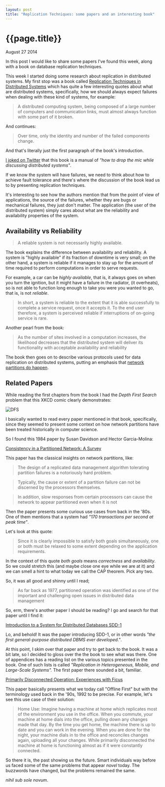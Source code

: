 ```yaml
---
layout: post
title: "Replication Techniques: some papers and an interesting book"
---
```


# {{page.title}} #

<span class="meta">August 27 2014</span>

In this post I would like to share some papers I've found this week,
along with a book on database replication techniques.

This week I started doing some research about replication in
distributed systems. My first stop was a book called
[Replication Techniques in Distributed Systems](http://www.amazon.com/Replication-Techniques-Distributed-Advances-Database/dp/0792398009/)
which has quite a few interesting quotes about what are distributed
systems, specifically, how we should always expect failures when
dealing with these kind of systems, for example:

>A distributed computing system, being composed of a large number of
>computers and communication links, must almost always function with
>some part of it broken.

And continues:

>Over time, only the identity and number of the failed components
>change.

And that's literally just the first paragraph of the book's
introduction.

[I joked on Twitter](https://twitter.com/old_sound/status/502916201224622080)
that this book is a manual of _"how to drop the mic while discussing
distributed systems"_.

If we know the system will have failures, we need to think about how
to achieve fault tolerance and there's where the discussion of the
book lead us to by presenting replication techniques.

It's interesting to see how the authors mention that from the point of
view of applications, the source of the failures, whether they are
bugs or mechanical failures, they just don't matter. The application
(the user of the distributed system) simply cares about what are the
reliability and availability properties of the system.

## Availability vs Reliability ##

>A reliable system is not necessarily highly available.

The book explains the difference between availability and
reliability. A system is "highly available" if its fraction of
downtime is very small; on the other hand, a system is reliable if it
manages to stay up for the amount of time required to perform
computations in order to serve requests.

For example, a car can be _highly available_, that is, it always goes
on when you turn the ignition, but it might have a failure in the
radiator, (it overheats), so is not able to function long enough to
take you were you wanted to go, that is, is not _reliable_.

>In short, a system is reliable to the extent that it is able
>successfully to complete a service request, once it accepts it. To
>the end user therefore, a system is perceived reliable if
>interruptions of on-going service is rare.

Another pearl from the book:

>As the number of sites involved in a computation increases, the
>likelihood decreases that the distributed system will deliver its
>functionality with acceptable availability and reliability

The book then goes on to describe various protocols used for data
replication on distributed systems, putting an emphasis that
[network partitions do happen](http://aphyr.com/posts/288-the-network-is-reliable).

## Related Papers ##

While reading the first chapters from the book I had the _Depth First
Search_ problem that this XKCD comic clearly demonstrates:

![DFS](http://imgs.xkcd.com/comics/dfs.png)

I basically wanted to read every paper mentioned in that book,
specifically, since they seemed to present some context on how network
partitions have been treated historically in computer science.

So I found this 1984 paper by Susan Davidson and Hector Garcia-Molina:

[Consistency in a Partitioned Network: A Survey](http://repository.upenn.edu/cgi/viewcontent.cgi?article=1669&context=cis_reports)

This paper has the classical insights on network partitions, like:

>The design of a replicated data management algorithm tolerating
>partition failures is a notoriously hard problem.

>Typically, the cause or extent of a partition failure can not be
>discerned by the processors themselves.

>In addition, slow responses from certain processors can cause the
>network to appear partitioned even when it is not

Then the paper presents some curious use cases from back in the
'80s. One of them mentions that a system had _"170 transactions per
second at peak time"_.

Let's look at this quote:

>Since it is clearly impossible to satisfy both goals simultaneously,
>one or both must be relaxed to some extent depending on the
>application requirements.

In the context of this quote _both goals_ means _correctness_ and
_availability_. So we could stretch this (and maybe close one eye
while we are at it) and we can smell a hint to what today we call the
CAP theorem. Pick any two.

So, it was all good and shinny until I read;

>As far back as 1977, partitioned operation was identified as one of
>the important and challenging open issues in distributed data
>management

So, erm, there's another paper I should be reading? I go and search
for that paper until I find it:

[Introduction to a System for Distributed Databases SDD-1](http://www.few.vu.nl/~kgr700/sdd1.pdf)

Lo, and behold! It was the paper introducing SDD-1, or in other words
_"the first general-purpose distributed DBMS ever developed."_.

At this point, I skim over that paper and try to get back to the
book. It was a bit late, so I decided to gloss over the the book to
see what was there. One of appendices has a reading list on the
various topics presented in the book. One of such lists is called
_"Replication in Heterogeneous, Mobile, and Large-Scale Systems"._ The
first paper there sounded a bit, familiar.

[Primarily Disconnected Operation: Experiences with Ficus](http://ftp.isi.edu/~johnh/PAPERS/Heidemann92a.pdf)

This paper basically presents what we today call "Offline First" but
with the terminology used back in the '90s, 1992 to be precise. For
example, let's see this use case of their solution:

>Home Use: Imagine having a machine at home which replicates most of
>the environment you use in the office. When you commute, your machine
>at home dials into the office, pulling down any changes made that
>day. By the time you get home, the machine there is up to date and you
>can work in the evening. When you are done for the night, your machine
>dials in to the office and reconciles changes again, uploading all
>your changes. While primarily disconnected the machine at home is
>functioning almost as if it were constantly connected.

So there it is, the past showing us the future. Smart individuals way
before us faced some of the same problems that appear _novel_ today.
The buzzwords have changed, but the problems remained the same.

_nihil sub sole novum_.
